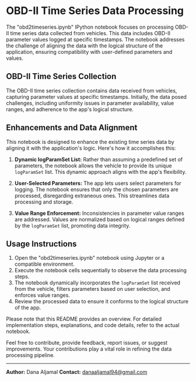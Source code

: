 # OBD-II Time Series Data Processing

The "obd2timeseries.ipynb" IPython notebook focuses on processing OBD-II time series data collected from vehicles. This data includes OBD-II parameter values logged at specific timestamps. The notebook addresses the challenge of aligning the data with the logical structure of the application, ensuring compatibility with user-defined parameters and values.

## OBD-II Time Series Collection

The OBD-II time series collection contains data received from vehicles, capturing parameter values at specific timestamps. Initially, the data posed challenges, including uniformity issues in parameter availability, value ranges, and adherence to the app's logical structure.

## Enhancements and Data Alignment

This notebook is designed to enhance the existing time series data by aligning it with the application's logic. Here's how it accomplishes this:

1. **Dynamic logParamSet List:** Rather than assuming a predefined set of parameters, the notebook allows the vehicle to provide its unique `logParamSet` list. This dynamic approach aligns with the app's flexibility.

2. **User-Selected Parameters:** The app lets users select parameters for logging. The notebook ensures that only the chosen parameters are processed, disregarding extraneous ones. This streamlines data processing and storage.

3. **Value Range Enforcement:** Inconsistencies in parameter value ranges are addressed. Values are normalized based on logical ranges defined by the `logParamSet` list, promoting data integrity.

## Usage Instructions

1. Open the "obd2timeseries.ipynb" notebook using Jupyter or a compatible environment.
2. Execute the notebook cells sequentially to observe the data processing steps.
3. The notebook dynamically incorporates the `logParamSet` list received from the vehicle, filters parameters based on user selection, and enforces value ranges.
4. Review the processed data to ensure it conforms to the logical structure of the app.

Please note that this README provides an overview. For detailed implementation steps, explanations, and code details, refer to the actual notebook.

Feel free to contribute, provide feedback, report issues, or suggest improvements. Your contributions play a vital role in refining the data processing pipeline.

---

**Author:** Dana Aljamal
**Contact:** danaaljamal94@gmail.com
